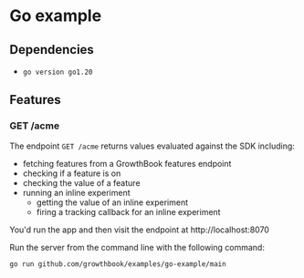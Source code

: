 # Go example

## Dependencies

- `go version go1.20`


## Features

### GET /acme

The endpoint `GET /acme` returns values evaluated against the SDK including:

- fetching features from a GrowthBook features endpoint
- checking if a feature is on
- checking the value of a feature
- running an inline experiment
    - getting the value of an inline experiment
    - firing a tracking callback for an inline experiment

You'd run the app and then visit the endpoint at http://localhost:8070

Run the server from the command line with the following command:

    go run github.com/growthbook/examples/go-example/main